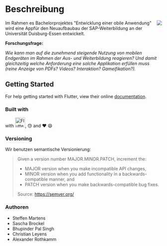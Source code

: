 # Beschreibung

<img src="https://git.uni-due.de/project-flutter/app/raw/c175997f712c5abfdfccc0aac969472ac135171d/images/erp4students_logo.PNG" align="right">

Im Rahmen es Bachelorprojektes "Entwicklung einer obile Anwendung" wird eine Appfür den Neuaufbaubau der SAP-Weiterbildung an der Universität Duisburg-Essen entwickelt.

**Forschungsfrage:**

_Wie kann man auf die zunehmend steigende Nutzung von mobilen Endgeräten im Rahmen der Aus- und Weiterbildung reagieren? Und damit gleichzeitig welche Anforderung eine solche Applikation erfüllen muss (reine Anzeige von PDFs? Videos? Interaktion? Gameifikation?)._



## Getting Started

For help getting started with Flutter, view their online
[documentation](https://flutter.io/).

### Built with
with <img src="https://flutter.io/images/flutter-mark-square-100.png" alt="Flutter" width="32" height="32" />, :sweat: and :heart: :smile:

### Versioning
Wir benutzen semantische Versionierung:

> Given a version number MAJOR.MINOR.PATCH, increment the:
> * MAJOR version when you make incompatible API changes,
> * MINOR version when you add functionality in a backwards-compatible manner, and
> * PATCH version when you make backwards-compatible bug fixes.
>
> Source: https://semver.org/

### Authoren
* Steffen Martens
* Sascha Brockel
* Bhupinder Pal Singh
* Christian Leyens
* Alexander Rothkamm
